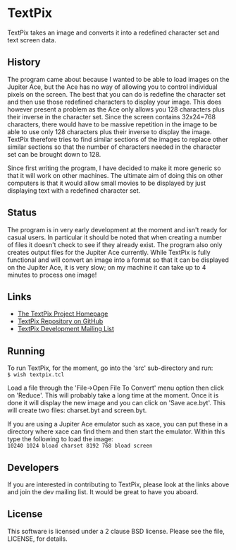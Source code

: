 TextPix
=======
TextPix takes an image and converts it into a redefined character set and text screen data.

History
-------
The program came about because I wanted to be able to load images on the Jupiter Ace, but the Ace has no way of allowing you to control individual pixels on the screen.  The best that you can do is redefine the character set and then use those redefined characters to display your image.  This does however present a problem as the Ace only allows you 128 characters plus their inverse in the character set.  Since the screen contains 32x24=768 characters, there would have to be massive repetition in the image to be able to use only 128 characters plus their inverse to display the image.  TextPix therefore tries to find similar sections of the images to replace other similar sections so that the number of characters needed in the character set can be brought down to 128.

Since first writing the program, I have decided to make it more generic so that it will work on other machines.  The ultimate aim of doing this on other computers is that it would allow small movies to be displayed by just displaying text with a redefined character set. 

Status
------
The program is in very early development at the moment and isn't ready for casual users.  In particular it should be noted that when creating a number of files it doesn't check to see if they already exist.  The program also only creates output files for the Jupiter Ace currently.  While TextPix is fully functional and will convert an image into a format so that it can be displayed on the Jupiter Ace, it is very slow; on my machine it can take up to 4 minutes to process one image!

Links
-----
*	[The TextPix Project Homepage](http://techtinkering.com/projects/textpix)
*	[TextPix Repository on GitHub](http://github.com/LawrenceWoodman/TextPix)
*	[TextPix Development Mailing List](http://www.freelists.org/list/textpix-dev)

Running
-------
To run TextPix, for the moment, go into the 'src' sub-directory and run:  
`$ wish textpix.tcl`

Load a file through the 'File->Open File To Convert' menu option then click on 'Reduce'.  This will probably take a long time at the moment.  Once it is done it will display the new image and you can click on 'Save ace.byt'.  This will create two files: charset.byt and screen.byt.

If you are using a Jupiter Ace emulator such as xace, you can put these in a directory where xace can find them and then start the emulator.  Within this type the following to load the image:  
`10240 1024 bload charset 8192 768 bload screen`

Developers
----------
If you are interested in contributing to TextPix, please look at the links above and join the dev mailing list.  It would be great to have you aboard.

License
-------
This software is licensed under a 2 clause BSD license.  Please see the file, LICENSE, for details.

